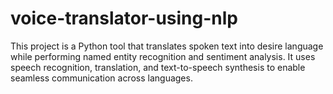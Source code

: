 # voice-translator-using-nlp
This project is a Python tool that translates spoken text into desire language while performing named entity recognition and sentiment analysis. It uses speech recognition, translation, and text-to-speech synthesis to enable seamless communication across languages.
